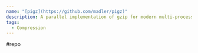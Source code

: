 ```yaml
---
name: "[pigz](https://github.com/madler/pigz)"
description: A parallel implementation of gzip for modern multi-processor, multi-core machines.
tags:
  - Compression
---
```

#repo